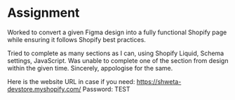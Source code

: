 # Assignment

Worked to convert a given Figma design into a fully functional Shopify page while ensuring it follows Shopify best practices. 

Tried to complete as many sections as I can, using Shopify Liquid, Schema settings, JavaScript.
Was unable to complete one of the section from design within the given time. Sincerely, appologise for the same.

Here is the website URL in case if you need:
https://shweta-devstore.myshopify.com/ Password: TEST
